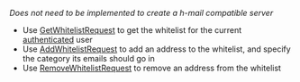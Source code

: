 *Does not need to be implemented to create a h-mail compatible server*

- Use [GetWhitelistRequest](../generated/routes/native/get_whitelist/GetWhitelistRequest.md) to get the whitelist for the current [authenticated](Authentication%20Flow.md) user
- Use [AddWhitelistRequest](../generated/routes/native/add_whitelist/AddWhitelistRequest.md) to add an address to the whitelist, and specify the category its emails should go in
- Use [RemoveWhitelistRequest](../generated/routes/native/remove_whitelist/RemoveWhitelistRequest.md) to remove an address from the whitelist